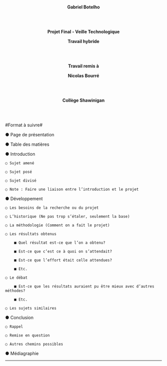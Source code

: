 <div align="center">

<br/>

**Gabriel Botelho**

<br/><br/>

**Projet Final - Veille Technologique**

**Travail hybride**

<br/><br/>

**Travail remis à**

**Nicolas Bourré**

<br/><br/>

**Collège Shawinigan**

</div>
<br/><br/>

#Format à suivre#

● Page de présentation

● Table des matières

● Introduction

	○ Sujet amené

	○ Sujet posé

	○ Sujet divisé

	○ Note : Faire une liaison entre l’introduction et le projet

● Développement

	○ Les besoins de la recherche ou du projet

	○ L’historique (Ne pas trop s’étaler, seulement la base)

	○ La méthodologie (Comment on a fait le projet)

	○ Les résultats obtenus

		■ Quel résultat est-ce que l’on a obtenu?

		■ Est-ce que c’est ce à quoi on s’attendait?

		■ Est-ce que l’effort était celle attendues?

		■ Etc.

	○ Le débat

		■ Est-ce que les résultats auraient pu être mieux avec d’autres méthodes?

		■ Etc.

	○ Les sujets similaires

● Conclusion

	○ Rappel

	○ Remise en question

	○ Autres chemins possibles

● Médiagraphie


---
